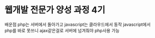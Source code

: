# 웹개발 전문가 양성 과정 4기

배운점
php는 서버에서 돌아가고 javascript는 클라우드에서 동작
javascript에서 php를 바로 못쓰니 ajax같은걸로 서버에 넘겨줘야 php사용 가능 
